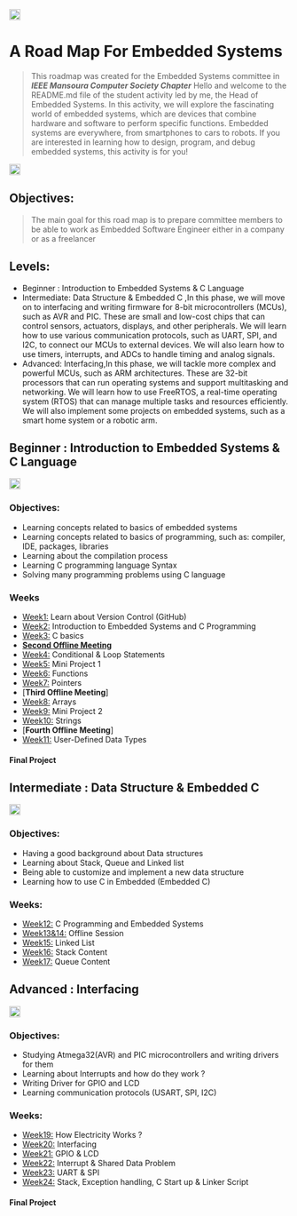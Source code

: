 <div style="display: flex;align-items:center;">
  <div><img src="Resources/ieee_mancsc.jpg" width="100%"/></div>
</div>

# A Road Map For Embedded Systems

>This roadmap was created for the Embedded Systems committee in ***IEEE Mansoura Computer Society Chapter*** Hello and welcome to the README.md file of the student activity led by me, the Head of Embedded Systems. In this activity, we will explore the fascinating world of embedded systems, which are devices that combine hardware and software to perform specific functions. Embedded systems are everywhere, from smartphones to cars to robots. If you are interested in learning how to design, program, and debug embedded systems, this activity is for you!

<div style="display: flex;align-items:center;">
  <div><img src="Resources/Roadmap.png" width="100%"/></div>
</div>

## Objectives:

>The main goal for this road map is to prepare committee members to be able to work as Embedded Software Engineer either in a company or as a freelancer


## Levels:


- Beginner : Introduction to Embedded Systems & C Language
- Intermediate: Data Structure & Embedded C ,In this phase, we will move on to interfacing and writing firmware for 8-bit microcontrollers (MCUs), such as AVR and PIC. These are small and low-cost chips that can control sensors, actuators, displays, and other peripherals. We will learn how to use various communication protocols, such as UART, SPI, and I2C, to connect our MCUs to external devices. We will also learn how to use timers, interrupts, and ADCs to handle timing and analog signals.
- Advanced: Interfacing,In this phase, we will tackle more complex and powerful MCUs, such as ARM architectures. These are 32-bit processors that can run operating systems and support multitasking and networking. We will learn how to use FreeRTOS, a real-time operating system (RTOS) that can manage multiple tasks and resources efficiently. We will also implement some projects on embedded systems, such as a smart home system or a robotic arm.

## Beginner : Introduction to Embedded Systems & C Language
<div style="display: flex;align-items:center;">
  <div><img src="Resources/C_Language.jpg" width="100%"/></div>
</div>


### Objectives:
- Learning concepts related to basics of embedded systems 
- Learning concepts related to basics of programming, such as: compiler, IDE, packages, libraries
- Learning about the compilation process
- Learning C programming language Syntax
- Solving many programming problems using C language
### Weeks
- [Week1:](Weeks/Week1.md) Learn about Version Control (GitHub)
- [Week2:](Weeks/Week2.md) Introduction to Embedded Systems and C Programming
- [Week3:](Weeks/Week3.md) C basics
- [**Second Offline Meeting**](Weeks/2nd%20Offline%20Meeting.md)
- [Week4:](Weeks/Week4.md) Conditional & Loop Statements 
- [Week5:](Weeks/Week5.md) Mini Project 1
- [Week6:](Weeks/Week6.md) Functions
- [Week7:](Weeks/Week7.md) Pointers
- [**Third Offline Meeting**]
- [Week8:](Weeks/Week8.md) Arrays
- [Week9:](Weeks/Week9.md) Mini Project 2
- [Week10:](Weeks/Week10.md) Strings
- [**Fourth Offline Meeting**]
- [Week11:](Weeks/Week11.md) User-Defined Data Types

#### Final Project
## Intermediate : Data Structure & Embedded C
<div style="display: flex;align-items:center;">
  <div><img src="Resources/Data%20Structures%20new.png" width="100%"/></div>
</div>

### Objectives:
- Having a good background about Data structures
- Learning about Stack, Queue and Linked list
- Being able to customize and implement a new data structure
- Learning how to use C in Embedded (Embedded C)

### Weeks: 
- [Week12:](Weeks/Week12.md) C Programming and Embedded Systems 
- [Week13&14:](Weeks/Week13.md) Offline Session
- [Week15:](Weeks/Week15.md) Linked List
- [Week16:](Weeks/Week16.md) Stack Content
- [Week17:](Weeks/Week17.md) Queue Content

## Advanced : Interfacing
<div style="display: flex;align-items:center;">
  <div><img src="Resources/Interfacing%20New.PNG" width="100%"/></div>
</div>

### Objectives:
- Studying Atmega32(AVR) and PIC microcontrollers and writing drivers for them
- Learning about Interrupts and how do they work ?
- Writing Driver for GPIO and LCD
- Learning communication protocols (USART, SPI, I2C)

### Weeks:
- [Week19:](Weeks/Week19.md) How Electricity Works ?
- [Week20:](Weeks/Week20.md) Interfacing 
- [Week21:](Weeks/Week21.md) GPIO & LCD
- [Week22:](Weeks/Week22.md) Interrupt & Shared Data Problem
- [Week23:](Weeks/Week23.md) UART & SPI
- [Week24:](Weeks/Week24.md) Stack, Exception handling, C Start up & Linker Script

#### Final Project
